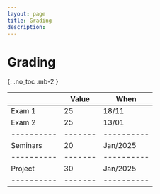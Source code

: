 ```yaml
---
layout: page
title: Grading
description:
---
```


# Grading

{: .no_toc .mb-2 }

|          | Value | When     |
|----------|-------|----------|
| Exam 1   | 25    | 18/11    |
| Exam 2   | 25    | 13/01    |
|----------|-------|----------|
| Seminars | 20    | Jan/2025 |
|----------|-------|----------|
| Project  | 30    | Jan/2025 |
|----------|-------|----------|
